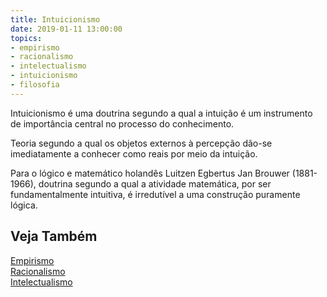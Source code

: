 ```yaml
---
title: Intuicionismo
date: 2019-01-11 13:00:00
topics: 
- empirismo
- racionalismo
- intelectualismo
- intuicionismo
- filosofia
---
```


Intuicionismo é uma doutrina segundo a qual a intuição é um instrumento de
importância central no processo do conhecimento.

Teoria segundo a qual os objetos externos à percepção dão-se imediatamente a
conhecer como reais por meio da intuição.

Para o lógico e matemático holandês Luitzen Egbertus Jan Brouwer (1881-1966),
doutrina segundo a qual a atividade matemática, por ser fundamentalmente
intuitiva, é irredutível a uma construção puramente lógica.

## Veja Também
[Empirismo](../empirismo)  
[Racionalismo](../racionalismo)  
[Intelectualismo](../intelectualismo)  
